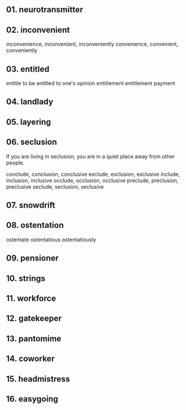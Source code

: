 ## 01. neurotransmitter

## 02. inconvenient

inconvenience, inconvenient, inconveniently
convenience, convenient, conveniently

## 03. entitled

entitle to
be entitled to one's opinion
entitlement
entitlement payment

## 04. landlady

## 05. layering

## 06. seclusion
If you are living in seclusion, you are in a quiet place away from other people.

conclude, conclusion, conclusive
exclude, exclusion, exclusive
include, inclusion, inclusive
occlude, occlusion, occlusive
preclude, preclusion, preclusive
seclude, seclusion, seclusive

## 07. snowdrift

## 08. ostentation
ostentate
ostentatious
ostentatiously

## 09. pensioner

## 10. strings

## 11. workforce

## 12. gatekeeper

## 13. pantomime

## 14. coworker

## 15. headmistress

## 16. easygoing